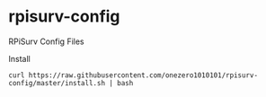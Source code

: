 # rpisurv-config
RPiSurv Config Files

Install 

`curl https://raw.githubusercontent.com/onezero1010101/rpisurv-config/master/install.sh | bash`

